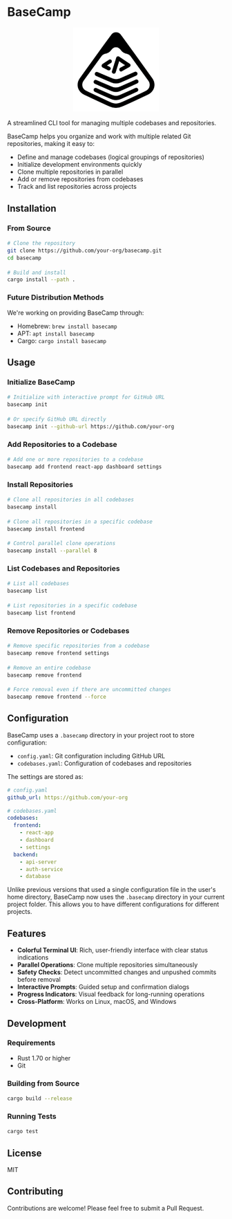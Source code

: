 # BaseCamp

<p align="center">
  <img src="logo.png" alt="BaseCamp Logo" width="200"/>
</p>

A streamlined CLI tool for managing multiple codebases and repositories.

BaseCamp helps you organize and work with multiple related Git repositories, making it easy to:

- Define and manage codebases (logical groupings of repositories)
- Initialize development environments quickly
- Clone multiple repositories in parallel
- Add or remove repositories from codebases
- Track and list repositories across projects

## Installation

### From Source

```bash
# Clone the repository
git clone https://github.com/your-org/basecamp.git
cd basecamp

# Build and install
cargo install --path .
```

### Future Distribution Methods

We're working on providing BaseCamp through:

- Homebrew: `brew install basecamp`
- APT: `apt install basecamp`
- Cargo: `cargo install basecamp`

## Usage

### Initialize BaseCamp

```bash
# Initialize with interactive prompt for GitHub URL
basecamp init

# Or specify GitHub URL directly
basecamp init --github-url https://github.com/your-org
```

### Add Repositories to a Codebase

```bash
# Add one or more repositories to a codebase
basecamp add frontend react-app dashboard settings
```

### Install Repositories

```bash
# Clone all repositories in all codebases
basecamp install

# Clone all repositories in a specific codebase
basecamp install frontend

# Control parallel clone operations
basecamp install --parallel 8
```

### List Codebases and Repositories

```bash
# List all codebases
basecamp list

# List repositories in a specific codebase
basecamp list frontend
```

### Remove Repositories or Codebases

```bash
# Remove specific repositories from a codebase
basecamp remove frontend settings

# Remove an entire codebase
basecamp remove frontend

# Force removal even if there are uncommitted changes
basecamp remove frontend --force
```

## Configuration

BaseCamp uses a `.basecamp` directory in your project root to store configuration:

- `config.yaml`: Git configuration including GitHub URL
- `codebases.yaml`: Configuration of codebases and repositories

The settings are stored as:

```yaml
# config.yaml
github_url: https://github.com/your-org
```

```yaml
# codebases.yaml
codebases:
  frontend:
    - react-app
    - dashboard
    - settings
  backend:
    - api-server
    - auth-service
    - database
```

Unlike previous versions that used a single configuration file in the user's home directory, BaseCamp now uses the `.basecamp` directory in your current project folder. This allows you to have different configurations for different projects.

## Features

- **Colorful Terminal UI**: Rich, user-friendly interface with clear status indications
- **Parallel Operations**: Clone multiple repositories simultaneously
- **Safety Checks**: Detect uncommitted changes and unpushed commits before removal
- **Interactive Prompts**: Guided setup and confirmation dialogs
- **Progress Indicators**: Visual feedback for long-running operations
- **Cross-Platform**: Works on Linux, macOS, and Windows

## Development

### Requirements

- Rust 1.70 or higher
- Git

### Building from Source

```bash
cargo build --release
```

### Running Tests

```bash
cargo test
```

## License

MIT

## Contributing

Contributions are welcome! Please feel free to submit a Pull Request.
